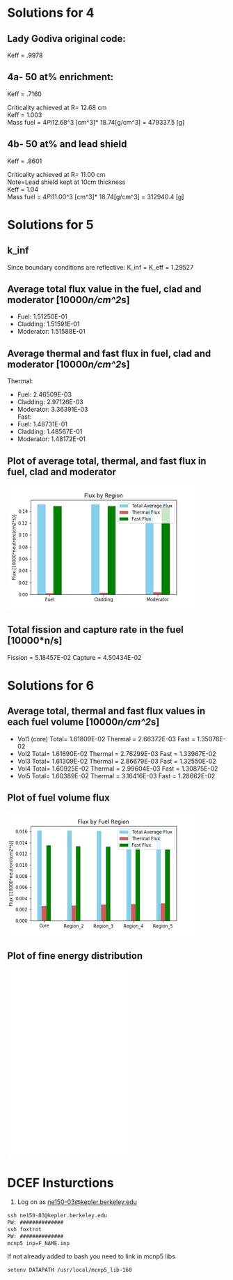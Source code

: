 # Solutions for 4

## Lady Godiva original code:
Keff = .9978

## 4a- 50 at% enrichment:
Keff = .7160

Criticality achieved at R= 12.68 cm  
Keff = 1.003  
Mass fuel = 4*Pi*12.68^3 [cm^3]* 18.74[g/cm^3] = 479337.5 [g]

## 4b- 50 at% and lead shield
Keff = .8601  

Criticality achieved at R= 11.00 cm  
Note=Lead shield kept at 10cm thickness  
Keff = 1.04  
Mass fuel = 4*Pi*11.00^3 [cm^3]* 18.74[g/cm^3] = 312940.4 [g]
# Solutions for 5

## k_inf
Since boundary conditions are reflective:
K_inf = K_eff = 1.29527
## Average total flux value in the fuel, clad and moderator [10000*n/cm^2*s]
-  Fuel: 1.51250E-01
-  Cladding:  1.51591E-01
-  Moderator: 1.51588E-01
## Average thermal  and fast flux in fuel, clad and moderator  [10000*n/cm^2*s]
Thermal:
-  Fuel: 2.46509E-03
-  Cladding: 2.97126E-03
-  Moderator:  3.36391E-03  
Fast:
-  Fuel: 1.48731E-01
-  Cladding:  1.48567E-01
-  Moderator: 1.48172E-01
## Plot of average total, thermal, and fast flux in fuel, clad and moderator

![Question5](q5_flux.jpg)

## Total fission and capture rate in the fuel [10000*n/s]
Fission = 5.18457E-02
Capture = 4.50434E-02

# Solutions for 6

## Average total, thermal and fast flux values in each fuel volume [10000*n/cm^2*s]
-  Vol1 (core)
Total= 1.61809E-02
Thermal = 2.66372E-03
Fast = 1.35076E-02
-  Vol2
Total= 1.61690E-02
Thermal = 2.76299E-03
Fast = 1.33967E-02
-  Vol3
Total=  1.61309E-02
Thermal = 2.86679E-03
Fast = 1.32550E-02
-  Vol4
Total= 1.60925E-02
Thermal = 2.99604E-03
Fast = 1.30875E-02
-  Vol5
Total= 1.60389E-02
Thermal = 3.16416E-03
Fast = 1.28662E-02

## Plot of fuel volume flux
![Question5](q6_flux.jpg)
## Plot of fine energy distribution
![Energy Distribution](q6_nrg_distro.jpg)


# DCEF Insturctions

1) Log on as ne150-03@kepler.berkeley.edu

```
ssh ne150-03@kepler.berkeley.edu
PW: ##############
ssh foxtrot
PW: ##############
mcnp5 inp=F_NAME.inp
```

If not already added to bash you need to link in mcnp5 libs

```
setenv DATAPATH /usr/local/mcnp5_lib-160  
```
